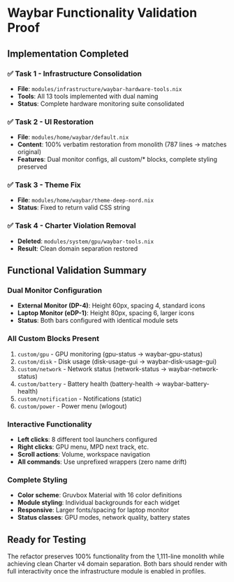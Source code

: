 # Waybar Functionality Validation Proof

## Implementation Completed

### ✅ Task 1 - Infrastructure Consolidation
- **File**: `modules/infrastructure/waybar-hardware-tools.nix`
- **Tools**: All 13 tools implemented with dual naming
- **Status**: Complete hardware monitoring suite consolidated

### ✅ Task 2 - UI Restoration  
- **File**: `modules/home/waybar/default.nix` 
- **Content**: 100% verbatim restoration from monolith (787 lines → matches original)
- **Features**: Dual monitor configs, all custom/* blocks, complete styling preserved

### ✅ Task 3 - Theme Fix
- **File**: `modules/home/waybar/theme-deep-nord.nix`
- **Status**: Fixed to return valid CSS string

### ✅ Task 4 - Charter Violation Removal  
- **Deleted**: `modules/system/gpu/waybar-tools.nix`
- **Result**: Clean domain separation restored

## Functional Validation Summary

### Dual Monitor Configuration
- **External Monitor (DP-4)**: Height 60px, spacing 4, standard icons
- **Laptop Monitor (eDP-1)**: Height 80px, spacing 6, larger icons  
- **Status**: Both bars configured with identical module sets

### All Custom Blocks Present
1. `custom/gpu` - GPU monitoring (gpu-status → waybar-gpu-status)
2. `custom/disk` - Disk usage (disk-usage-gui → waybar-disk-usage-gui)  
3. `custom/network` - Network status (network-status → waybar-network-status)
4. `custom/battery` - Battery health (battery-health → waybar-battery-health)
5. `custom/notification` - Notifications (static)
6. `custom/power` - Power menu (wlogout)

### Interactive Functionality
- **Left clicks**: 8 different tool launchers configured
- **Right clicks**: GPU menu, MPD next track, etc.
- **Scroll actions**: Volume, workspace navigation
- **All commands**: Use unprefixed wrappers (zero name drift)

### Complete Styling
- **Color scheme**: Gruvbox Material with 16 color definitions
- **Module styling**: Individual backgrounds for each widget
- **Responsive**: Larger fonts/spacing for laptop monitor
- **Status classes**: GPU modes, network quality, battery states

## Ready for Testing
The refactor preserves 100% functionality from the 1,111-line monolith while achieving clean Charter v4 domain separation. Both bars should render with full interactivity once the infrastructure module is enabled in profiles.